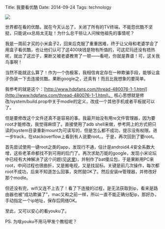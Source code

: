 Title: 我要看优酷
Date: 2014-09-24 
Tags: technology

![](http://www.techweb.com.cn/upload/2011/0507/1304753282237.jpg)

世界都在看的优酷，就在今天认怂了，关闭了所有的TV终端，不能怨优酷不坚挺，只能说xx总局太无耻！为什么总干些让人问候他祖先的事情呢？

我是一周前才买的小米盒子2，回来后克服了重重困难，终于让父母和老婆学会了用盒子看优酷，也让他们认可了这400块钱是物有所值的，可这尼玛还没有捂热呢，就出了这岔子，果断又被老婆教育了一顿——看吧，你就是靠谱！可，这关我鸟事啊！

当然不能就这么算了！作为一个伪极客，我相信肯定存在一种欺骗手段，能够让盒子伪装一下去连接优酷。果断google之，还真有！而且比我想象的要简单。

我参考的就是这个：[http://www.hdpfans.com/thread-480076-1-1.html](http://www.hdpfans.com/thread-480076-1-1.html)。
核心思想就是修改/system/build.prop中关于modle的定义，改成一个其他手机或者平板就可以了。
  
但是要修改这个文件还真不是容易的事。我最开始没有用re文件管理器，因为要root才能修改，我觉得麻烦了。直接使用了adb shell来做，参考网上的方式把只读的system目录重新mount为可读写的，但是怎么都不成功，提示没有权限。进一步track，在stackoverflow上看到有人说要root。。于是，再次回到了要root。

首先尝试使用一键root之类的app，发现行不通，估计是android4.4安全系数大增，这些老革命都找不到可用的后门了。再次求助万能的google，发现小米论坛中已经有大神解决了这个问题(见[这里](http://bbs.xiaomi.cn/thread-10430330-1-1.html))，并制作了bat傻瓜包，于是果断用PC来root，中间过程也很曲折，又是搬电视，又是找鼠标。关键是前几次操作，每次都root不成功，后来不知道怎么回事，突然就OK了。然后安装re管理器，并修改好那个modle。

但还没有完，wifi又连不上去了！看了下连接的过程，是无法获取到ip，看来是路由器也被”成功欺骗了”，mac又和之前一样，所以一直不能正确分配ip，那好办，手动指定一个ip地址，保存后网络OK。

至此，又可以安心的看youku了。

PS. 为啥youku不用马甲发个教程呢？